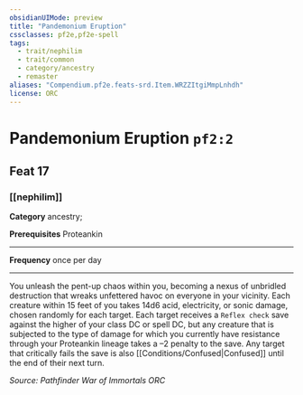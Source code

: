 ```yaml
---
obsidianUIMode: preview
title: "Pandemonium Eruption"
cssclasses: pf2e,pf2e-spell
tags:
  - trait/nephilim
  - trait/common
  - category/ancestry
  - remaster
aliases: "Compendium.pf2e.feats-srd.Item.WRZZItgiMmpLnhdh"
license: ORC
---
```

# Pandemonium Eruption `pf2:2`
## Feat 17
### [[nephilim]]

**Category** ancestry; 



**Prerequisites** Proteankin
* * *
**Frequency** once per day

* * *

You unleash the pent-up chaos within you, becoming a nexus of unbridled destruction that wreaks unfettered havoc on everyone in your vicinity. Each creature within 15 feet of you takes 14d6 acid, electricity, or sonic damage, chosen randomly for each target. Each target receives a `Reflex check` save against the higher of your class DC or spell DC, but any creature that is subjected to the type of damage for which you currently have resistance through your Proteankin lineage takes a –2 penalty to the save. Any target that critically fails the save is also [[Conditions/Confused|Confused]] until the end of their next turn.

*Source: Pathfinder War of Immortals*
*ORC*